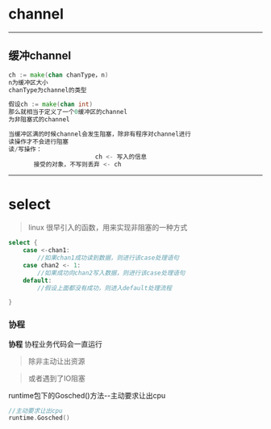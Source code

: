 # channel

---

## 缓冲channel
```go
ch := make(chan chanType，n)
n为缓冲区大小
chanType为channel的类型

假设ch := make(chan int)
那么就相当于定义了一个0缓冲区的channel
为非阻塞式的channel

当缓冲区满的时候channel会发生阻塞，除非有程序对channel进行
读操作才不会进行阻塞
读/写操作：
                        ch <- 写入的信息
       接受的对象，不写则丢弃 <- ch
```
---

# select

>linux 很早引入的函数，用来实现非阻塞的一种方式
```go
select {
    case <-chan1:
    	//如果chan1成功读到数据，则进行该case处理语句
    case chan2 <- 1:
    	//如果成功向chan2写入数据，则进行该case处理语句
    default:
    	//假设上面都没有成功，则进入default处理流程

}
```

### 协程

**协程** 
    协程业务代码会一直运行
>除非主动让出资源

>或者遇到了IO阻塞

runtime包下的Gosched()方法--主动要求让出cpu
```go
//主动要求让出cpu
runtime.Gosched()
```
